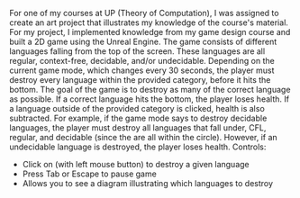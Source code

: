 For one of my courses at UP (Theory of Computation), I was assigned to create an art project that illustrates my knowledge of the course's material. 
For my project, I implemented knowledge from my game design course and built a 2D game using the Unreal Engine. 
The game consists of different languages falling from the top of the screen. These languages are all regular, context-free, decidable, and/or undecidable. 
Depending on the current game mode, which changes every 30 seconds, the player must destroy every language within the provided category, before it hits the bottom. 
The goal of the game is to destroy as many of the correct language as possible. If a correct language hits the bottom, the player loses health. 
If a language outside of the provided category is clicked, health is also subtracted. 
For example, if the game mode says to destroy decidable languages, the player must destroy all languages that fall under, CFL, regular, and decidable 
(since the are all within the circle). However, if an undecidable language is destroyed, the player loses health.
Controls:
- Click on (with left mouse button) to destroy a given language
- Press Tab or Escape to pause game
- Allows you to see a diagram illustrating which languages to destroy 